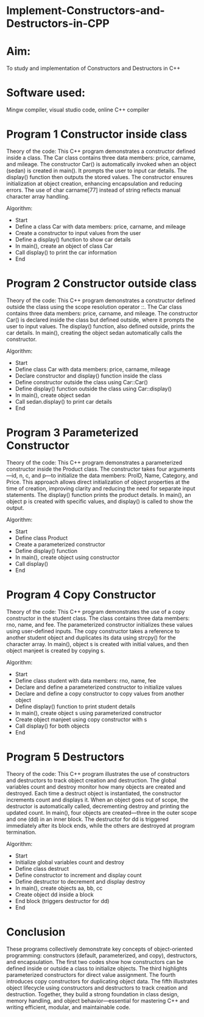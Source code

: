 # Implement-Constructors-and-Destructors-in-CPP

# Aim:
To study and implementation of Constructors and  Destructors in C++

# Software used:
Mingw compiler, visual studio code, online C++ compiler

# Program 1 Constructor inside class

 Theory of the code:
This C++ program demonstrates a constructor defined inside a class. The Car class contains three data members: price, carname, and mileage. The constructor Car() is automatically invoked when an object (sedan) is created in main(). It prompts the user to input car details. The display() function then outputs the stored values. The constructor ensures initialization at object creation, enhancing encapsulation and reducing errors. The use of char carname[77] instead of string reflects manual character array handling.

Algorithm:

- Start
- Define a class Car with data members: price, carname, and mileage
- Create a constructor to input values from the user
- Define a display() function to show car details
- In main(), create an object of class Car 
- Call display() to print the car information
- End

# Program 2 Constructor outside class

Theory of the code:
This C++ program demonstrates a constructor defined outside the class using the scope resolution operator ::. The Car class contains three data members: price, carname, and mileage. The constructor Car() is declared inside the class but defined outside, where it prompts the user to input values. The display() function, also defined outside, prints the car details. In main(), creating the object sedan automatically calls the constructor. 

Algorithm:
- Start
- Define class Car with data members: price, carname, mileage
- Declare constructor and display() function inside the class
- Define constructor outside the class using Car::Car()
- Define display() function outside the class using Car::display()
- In main(), create object sedan
- Call sedan.display() to print car details
- End 

# Program 3 Parameterized Constructor

 Theory of the code:
This C++ program demonstrates a parameterized constructor inside the Product class. The constructor takes four arguments—id, n, c, and p—to initialize the data members: ProID, Name, Category, and Price. This approach allows direct initialization of object properties at the time of creation, improving clarity and reducing the need for separate input statements. The display() function prints the product details. In main(), an object p is created with specific values, and display() is called to show the output. 

Algorithm:
- Start
- Define class Product
- Create a parameterized constructor
- Define display() function
- In main(), create object using constructor
- Call display()
- End

# Program 4 Copy Constructor

Theory of the code:
This C++ program demonstrates the use of a copy constructor in the student class. The class contains three data members: rno, name, and fee. The parameterized constructor initializes these values using user-defined inputs. The copy constructor takes a reference to another student object and duplicates its data using strcpy() for the character array. In main(), object s is created with initial values, and then object manjeet is created by copying s. 

Algorithm:
- Start
- Define class student with data members: rno, name, fee
- Declare and define a parameterized constructor to initialize values
- Declare and define a copy constructor to copy values from another object
- Define display() function to print student details
- In main(), create object s using parameterized constructor
- Create object manjeet using copy constructor with s
- Call display() for both objects
- End

# Program 5 Destructors

Theory of the code:
This C++ program illustrates the use of constructors and destructors to track object creation and destruction. The global variables count and destroy monitor how many objects are created and destroyed. Each time a destruct object is instantiated, the constructor increments count and displays it. When an object goes out of scope, the destructor is automatically called, decrementing destroy and printing the updated count. In main(), four objects are created—three in the outer scope and one (dd) in an inner block. The destructor for dd is triggered immediately after its block ends, while the others are destroyed at program termination.

Algorithm:
- Start
- Initialize global variables count and destroy
- Define class destruct
- Define constructor to increment and display count
- Define destructor to decrement and display destroy
- In main(), create objects aa, bb, cc
- Create object dd inside a block
- End block (triggers destructor for dd)
- End 


# Conclusion

These programs collectively demonstrate key concepts of object-oriented programming: constructors (default, parameterized, and copy), destructors, and encapsulation. The first two codes show how constructors can be defined inside or outside a class to initialize objects. The third highlights parameterized constructors for direct value assignment. The fourth introduces copy constructors for duplicating object data. The fifth illustrates object lifecycle using constructors and destructors to track creation and destruction. Together, they build a strong foundation in class design, memory handling, and object behavior—essential for mastering C++ and writing efficient, modular, and maintainable code.
